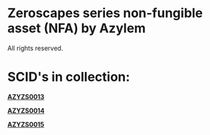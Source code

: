 # Zeroscapes series non-fungible asset (NFA) by Azylem

All rights reserved.

# SCID's in collection:

[**AZYZS0013**](https://github.com/Azylem/Zeroscapes/tree/main/AZYZS0013)

[**AZYZS0014**](https://github.com/Azylem/Zeroscapes/tree/main/AZYZS0014)

[**AZYZS0015**](https://github.com/Azylem/Zeroscapes/tree/main/AZYZS0015)
